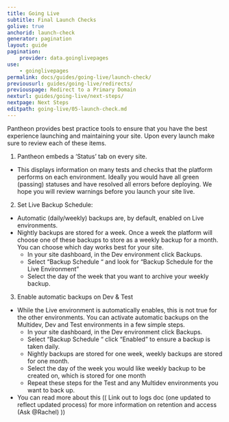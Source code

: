 ```yaml
---
title: Going Live
subtitle: Final Launch Checks
golive: true
anchorid: launch-check
generator: pagination
layout: guide
pagination:
    provider: data.goinglivepages
use:
    - goinglivepages
permalink: docs/guides/going-live/launch-check/
previousurl: guides/going-live/redirects/
previouspage: Redirect to a Primary Domain
nexturl: guides/going-live/next-steps/
nextpage: Next Steps
editpath: going-live/05-launch-check.md
---
```

Pantheon provides best practice tools to ensure that you have the best experience launching and maintaining your site.  Upon every launch make sure to review each of these items.  

1. Pantheon embeds a ‘Status’ tab on every site.  

  * This displays information on many tests and checks that the platform performs on each environment.  Ideally you would have all green (passing) statuses and have resolved all errors before deploying.  We hope you will review warnings before you launch your site live.  

2. Set Live Backup Schedule:

  * Automatic (daily/weekly) backups are, by default, enabled on Live environments.
  * Nightly backups are stored for a week.  Once a week the platform will choose one of these backups to store as a weekly backup for a month. You can choose which day works best for your site.  
    * In your site dashboard, in the Dev environment click Backups.
    * Select “Backup Schedule “ and look for “Backup Schedule for the Live Environment”
    * Select the day of the week that you want to archive your weekly backup.

3. Enable automatic backups on Dev & Test

  * While the Live environment is automatically enables, this is not true for the other environments.  You can activate automatic backups on the Multidev, Dev and Test environments in a few simple steps.
    * In your site dashboard, in the Dev environment click Backups.
    * Select “Backup Schedule “ click “Enabled” to ensure a backup is taken daily.
    * Nightly backups are stored for one week, weekly backups are stored for one month.
    * Select the day of the week you would like weekly backup to be created on, which is stored for one month
    * Repeat these steps for the Test and any Multidev environments you want to back up.
  * You can read more about this (( Link out to logs doc (one updated to reflect updated process) for more information on retention and access (Ask @Rachel) ))
